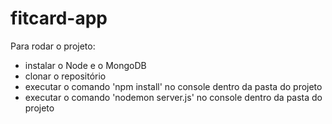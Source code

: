 # fitcard-app

Para rodar o projeto:

- instalar o Node e o MongoDB
- clonar o repositório
- executar o comando 'npm install' no console dentro da pasta do projeto
- executar o comando 'nodemon server.js' no console dentro da pasta do projeto
